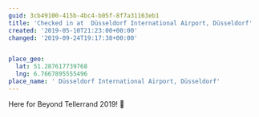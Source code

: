 ```yaml
---
guid: 3cb49100-415b-4bc4-b05f-8f7a31163eb1
title: 'Checked in at  Düsseldorf International Airport, Düsseldorf'
created: '2019-05-10T21:23:00+00:00'
changed: '2019-09-24T19:17:38+00:00'


place_geo:
  lat: 51.287617739768
  lng: 6.7667895555496
place_name: ' Düsseldorf International Airport, Düsseldorf'
---
```


Here for Beyond Tellerrand 2019! 🎉
